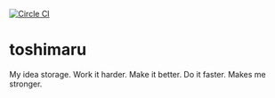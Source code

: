 [![Circle CI](https://circleci.com/gh/toshimaru/toshimaru.png?style=badge)](https://circleci.com/gh/toshimaru/toshimaru)

toshimaru
=========

My idea storage. Work it harder. Make it better. Do it faster. Makes me stronger.
